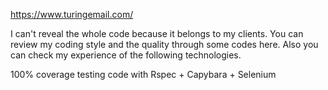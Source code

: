 https://www.turingemail.com/

I can't reveal the whole code because it belongs to my clients. You can review my coding style and the quality through some codes here. Also you can check my experience of the following technologies.

100% coverage testing code with Rspec + Capybara + Selenium